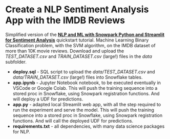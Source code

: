# Create a NLP Sentiment Analysis App with the IMDB Reviews

Simplified version of the [**NLP and ML with Snowpark Python and Streamlit for Sentiment Analysis**](https://quickstarts.snowflake.com/guide/end_to_end_nlp_and_ml_using_snowpark_python_and_streamlit:_sentiments_analysis/index.html?index=..%2F..index#0) quickstart tutorial. Machine Learning Binary Classification problem, with the SVM algorithm, on the IMDB dataset of more than 10K movie reviews. Download and upload the *TEST_DATASET.csv* and *TRAIN_DATASET.csv* (large!) files in the *data* subfolder.

* **deploy.sql** - SQL script to upload the *data/TEST_DATASET.csv* and *data/TRAIN_DATASET.csv* (large!) files into Snowflake tables.
* **app.ipynb** - Jupyter Notebook notebook, to be executed eventually in VSCode or Google Colab. This will push the training sequence into a stored proc in Snowflake, using Snowpark registration functions. And will deploy a UDF for predictions.
* **app.py** - adapted local Streamlit web app, with all the step required to run the experiment and serve the model. This will push the training sequence into a stored proc in Snowflake, using Snowpark registration functions. And will call the deployed UDF for predictions.
* **requirements.txt** - all dependencies, with many data science packages for NLP.